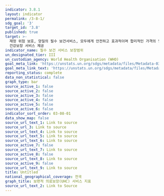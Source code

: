 ```yaml
---
indicator: 3.8.1
layout: indicator
permalink: /3-8-1/
sdg_goal: '3'
target_id: '3.8'
published: true
target: >-
  재정 위험 보호, 양질의 필수 보건서비스, 모두에게 안전하고 효과적이며 합리적인 가격의 필수 약품 및 백신에 대한 접근 등을 포함하는 보편적
  건강보장 서비스 제공
indicator_name: 필수 보건 서비스 보장범위
un_designated_tier: III
un_custodian_agency: World Health Organisation (WHO)
goal_meta_link: 'https://unstats.un.org/sdgs/metadata/files/Metadata-03-08-01.pdf'
goal_meta_link_text: 'https://unstats.un.org/sdgs/metadata/files/Metadata-03-08-01.pdf'
reporting_status: complete
data_non_statistical: false
graph_type: bar
source_active_1: false
source_active_2: false
source_active_3: false
source_active_4: false
source_active_5: false
source_active_6: false
indicator_sort_order: 03-08-01
data_show_map: false
source_url_text_1: Link to source
source_url_3: Link to source
source_url_text_4: Link to source
source_url_text_5: Link to source
source_url_text_6: Link to source
source_active_7: false
source_url_text_7: Link to source
source_active_8: false
source_url_text_8: Link to source
source_active_9: false
source_url_text_9: Link to source
title: Untitled
national_geographical_coverage: 전국
graph_title: 보편적 의료보장(UHC) 서비스 지표
source_url_text_2: Link to Source
---
```

